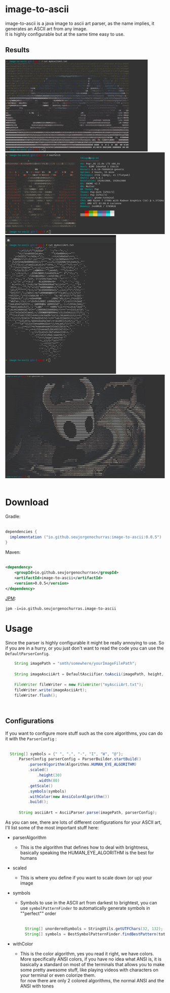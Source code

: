 # image-to-ascii

image-to-ascii is a java image to ascii art parser, as the name implies, it generates an ASCII art from any image.<br>
It is highly configurable but at the same time easy to use.

## Results

<div>

<img src="src/main/resources/image/demo/car-colorful.png" alt="car" width="450px"/>

<img src="src/main/resources/image/demo/neofetch.png" alt="neofetch" width="550px"/>

<img src="src/main/resources/image/demo/lion-no-color.png" alt="lion" width="350px"/>

<img src="src/main/resources/image/demo/holow-knight-big.png" alt="hollow" width="650px"/>
</div>
<br>

# Download

Gradle:

```gradle

dependencies {
  implementation ("io.github.seujorgenochurras:image-to-ascii:0.0.5")
}

```

Maven:

```xml

<dependency>
    <groupId>io.github.seujorgenochurras</groupId>
    <artifactId>image-to-ascii</artifactId>
    <version>0.0.5</version>
</dependency>

```

[JPM](https://github.com/seujorgenochurras/Jhey-Package-Manager):

``jpm -i=io.github.seujorgenochurras.image-to-ascii``

# Usage

Since the parser is highly configurable it might be really annoying to use.
So if you are in a hurry, or you just don't want to read the code you can use the `DefaultParserConfig`.

```java
    String imagePath = "smth/somewhere/yourImageFilePath";

    String imageAsciiArt = DefaultAsciifier.toAscii(imagePath, height, width, withAnsiColor);

    FileWriter fileWriter = new FileWriter("myAsciiArt.txt");
    fileWriter.write(imageAsciiArt);
    fileWriter.flush();

```

<br>

## Configurations

If you want to configure more stuff such as the core algorithms, you can do it with the `ParserConfig` : <br>

  ```java

    String[] symbols = {" ", ".", "-", "I", "W", "@"};
        ParserConfig parserConfig = ParserBuilder.startBuild()
            .parserAlgorithm(Algorithms.HUMAN_EYE_ALGORITHM)
            .scaled()
                .height(30)
                .width(80)
            .getScale()
            .symbols(symbols)
            .withColor(new AnsiColorAlgorithm())
            .build();

        String asciiArt = AsciiParser.parse(imagePath, parserConfig);

```

As you can see, there are lots of different configurations for your ASCII art, I'll list some of the most important
stuff here:<br>

- parserAlgorithm
    - This is the algorithm that defines how to deal with brightness, basically speaking the HUMAN_EYE_ALGORITHM is the
      best for humans
- scaled
    - This is where you define if you want to scale down (or up) your image
- symbols
    - Symbols to use in the ASCII art from darkest to brightest, you can use `symbolPatternFinder` to automatically
      generate symbols in ""perfect"" order

       ```java
       
         String[] unorderedSymbols = StringUtils.getUTFChars(32, 132);
         String[] symbols = BestSymbolPatternFinder.findBestPattern(totalSymbols, unorderedSymbols).toArray();
       
      ```

- withColor
    - This is the color algorithm, yes you read it right, we have colors.<br>
      More specifically ANSI colors, if you have no idea what ANSI is,
      it is basically a standard on most of the terminals that allows you to make some pretty awesome stuff, like
      playing videos with characters on your terminal or even colorize them.<br>
      for now there are only 2 colored algorithms, the normal ANSI and the ANSI with tones
